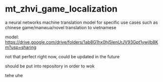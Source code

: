 # mt_zhvi_game_localization
a neural networks machine translation model for specific use cases such as chinese game/manwua/novel translation to vietnamese

model: https://drive.google.com/drive/folders/1ab8G1hx0hj5IenUrJV93Gpt1ywjIb8Km?usp=sharing

not that perfect right now, could be updated in the future

should be put into repository in order to wok

tehe uhe


